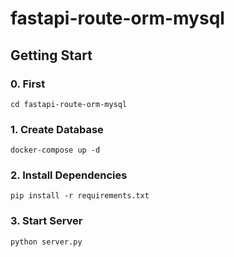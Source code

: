 # fastapi-route-orm-mysql

## Getting Start
### 0. First
```
cd fastapi-route-orm-mysql
```
### 1. Create Database
```
docker-compose up -d
```
### 2. Install Dependencies
```
pip install -r requirements.txt
```
### 3. Start Server
```
python server.py
```

